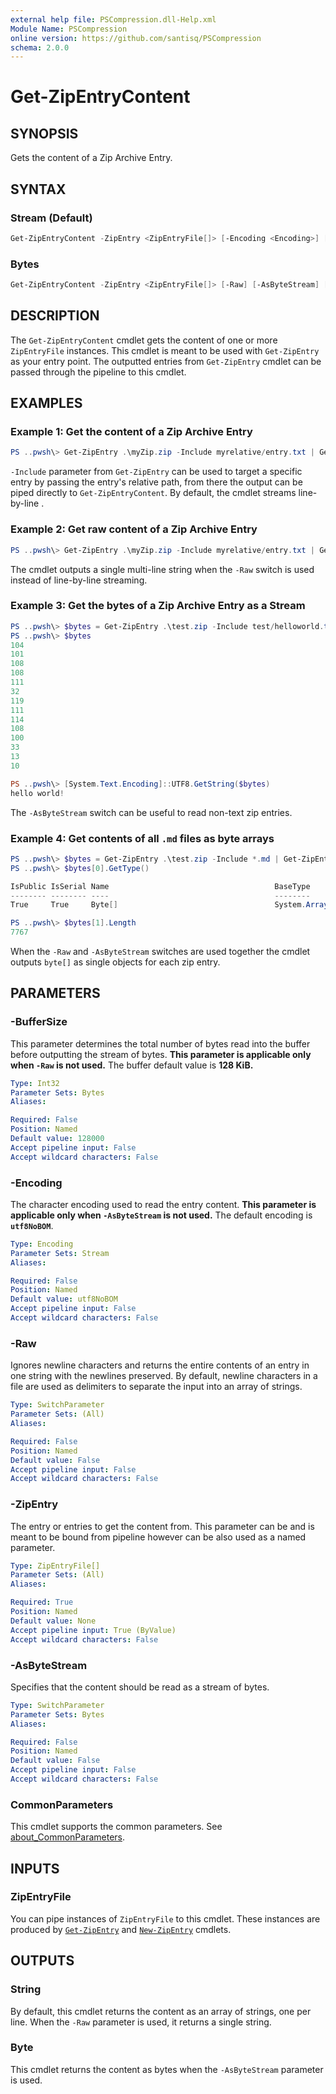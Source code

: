 ```yaml
---
external help file: PSCompression.dll-Help.xml
Module Name: PSCompression
online version: https://github.com/santisq/PSCompression
schema: 2.0.0
---
```


# Get-ZipEntryContent

## SYNOPSIS

Gets the content of a Zip Archive Entry.

## SYNTAX

### Stream (Default)

```powershell
Get-ZipEntryContent -ZipEntry <ZipEntryFile[]> [-Encoding <Encoding>] [-Raw] [<CommonParameters>]
```

### Bytes

```powershell
Get-ZipEntryContent -ZipEntry <ZipEntryFile[]> [-Raw] [-AsByteStream] [-BufferSize <Int32>] [<CommonParameters>]
```

## DESCRIPTION

The `Get-ZipEntryContent` cmdlet gets the content of one or more `ZipEntryFile` instances.
This cmdlet is meant to be used with `Get-ZipEntry` as your entry point.
The outputted entries from `Get-ZipEntry` cmdlet can be passed through the pipeline to this cmdlet.

## EXAMPLES

### Example 1: Get the content of a Zip Archive Entry

```powershell
PS ..pwsh\> Get-ZipEntry .\myZip.zip -Include myrelative/entry.txt | Get-ZipEntryContent
```

`-Include` parameter from `Get-ZipEntry` can be used to target a specific entry by passing the entry's relative path, from there the output can be piped directly to `Get-ZipEntryContent`.
By default, the cmdlet streams line-by-line .

### Example 2: Get raw content of a Zip Archive Entry

```powershell
PS ..pwsh\> Get-ZipEntry .\myZip.zip -Include myrelative/entry.txt | Get-ZipEntryContent -Raw
```

The cmdlet outputs a single multi-line string when the `-Raw` switch is used instead of line-by-line streaming.

### Example 3: Get the bytes of a Zip Archive Entry as a Stream

```powershell
PS ..pwsh\> $bytes = Get-ZipEntry .\test.zip -Include test/helloworld.txt | Get-ZipEntryContent -AsByteStream
PS ..pwsh\> $bytes
104
101
108
108
111
32
119
111
114
108
100
33
13
10

PS ..pwsh\> [System.Text.Encoding]::UTF8.GetString($bytes)
hello world!
```

The `-AsByteStream` switch can be useful to read non-text zip entries.

### Example 4: Get contents of all `.md` files as byte arrays

```powershell
PS ..pwsh\> $bytes = Get-ZipEntry .\test.zip -Include *.md | Get-ZipEntryContent -AsByteStream -Raw
PS ..pwsh\> $bytes[0].GetType()

IsPublic IsSerial Name                                     BaseType
-------- -------- ----                                     --------
True     True     Byte[]                                   System.Array

PS ..pwsh\> $bytes[1].Length
7767
```

When the `-Raw` and `-AsByteStream` switches are used together the cmdlet outputs `byte[]` as single objects for each zip entry.

## PARAMETERS

### -BufferSize

This parameter determines the total number of bytes read into the buffer before outputting the stream of bytes. __This parameter is applicable only when `-Raw` is not used.__ The buffer default value is __128 KiB.__

```yaml
Type: Int32
Parameter Sets: Bytes
Aliases:

Required: False
Position: Named
Default value: 128000
Accept pipeline input: False
Accept wildcard characters: False
```

### -Encoding

The character encoding used to read the entry content. __This parameter is applicable only when `-AsByteStream` is not used.__ The default encoding is __`utf8NoBOM`__.

```yaml
Type: Encoding
Parameter Sets: Stream
Aliases:

Required: False
Position: Named
Default value: utf8NoBOM
Accept pipeline input: False
Accept wildcard characters: False
```

### -Raw

Ignores newline characters and returns the entire contents of an entry in one string with the newlines preserved. By default, newline characters in a file are used as delimiters to separate the input into an array of strings.

```yaml
Type: SwitchParameter
Parameter Sets: (All)
Aliases:

Required: False
Position: Named
Default value: False
Accept pipeline input: False
Accept wildcard characters: False
```

### -ZipEntry

The entry or entries to get the content from. This parameter can be and is meant to be bound from pipeline however can be also used as a named parameter.

```yaml
Type: ZipEntryFile[]
Parameter Sets: (All)
Aliases:

Required: True
Position: Named
Default value: None
Accept pipeline input: True (ByValue)
Accept wildcard characters: False
```

### -AsByteStream

Specifies that the content should be read as a stream of bytes.

```yaml
Type: SwitchParameter
Parameter Sets: Bytes
Aliases:

Required: False
Position: Named
Default value: False
Accept pipeline input: False
Accept wildcard characters: False
```

### CommonParameters

This cmdlet supports the common parameters. See [about_CommonParameters](http://go.microsoft.com/fwlink/?LinkID=113216).

## INPUTS

### ZipEntryFile

You can pipe instances of `ZipEntryFile` to this cmdlet. These instances are produced by [`Get-ZipEntry`](Get-ZipEntry.md) and [`New-ZipEntry`](New-ZipEntry.md) cmdlets.

## OUTPUTS

### String

By default, this cmdlet returns the content as an array of strings, one per line. When the `-Raw` parameter is used, it returns a single string.

### Byte

This cmdlet returns the content as bytes when the `-AsByteStream` parameter is used.
